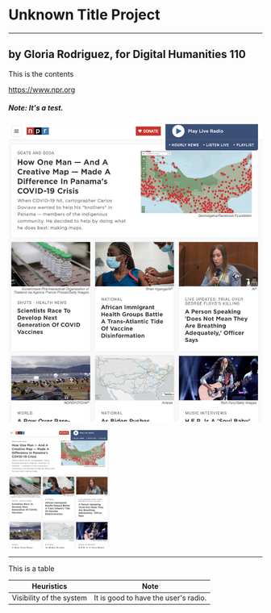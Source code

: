 # Unknown Title Project
---
## by Gloria Rodriguez, for Digital Humanities 110
This is the contents

https://www.npr.org

##### Note: It's a test.

![NPR](./images/nprScreenshot.png)

<img src="./images/nprScreenshot.png" width ="200px">

---

This is a table

| Heuristics | Note |
| ---------- | ---| 
| Visibility of the system | It is good to have the user's radio. | 
